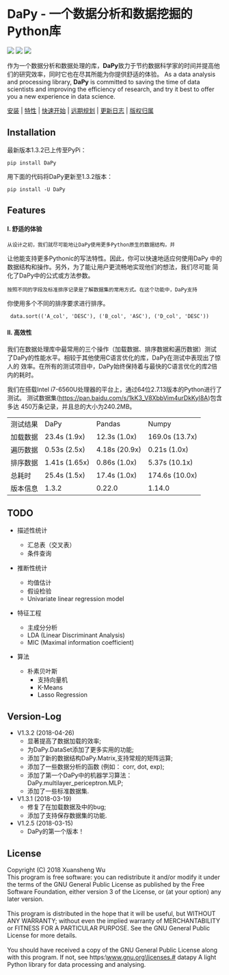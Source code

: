 DaPy - 一个数据分析和数据挖掘的Python库
====
![](https://img.shields.io/badge/Version-1.3.2-green.svg)  ![](https://img.shields.io/badge/Download-PyPi-green.svg)  ![](https://img.shields.io/badge/License-GNU-blue.svg)  

作为一个数据分析和数据处理的库，**DaPy**致力于节约数据科学家的时间并提高他们的研究效率，同时它也在尽其所能为你提供舒适的体验。
As a data analysis and processing library, **DaPy** is committed to saving the time of data scientists and improving the efficiency of research, and try it best to offer you a new experience in data science.

[安装](#installation) | [特性](#features) | [快速开始](https://github.com/JacksonWuxs/DaPy/blob/master/Quick%20Start.md ) | [远期规划](#todo) | [更新日志](#version-log) | [版权归属](#license)

## Installation
最新版本1.3.2已上传至PyPi：
```
pip install DaPy
```
用下面的代码将DaPy更新至1.3.2版本：
```
pip install -U DaPy
```

## Features
#### Ⅰ. 舒适的体验
    从设计之初，我们就尽可能地让DaPy使用更多Python原生的数据结构，并
让他能支持更多Pythonic的写法特性。因此，你可以快速地适应何使用DaPy
中的数据结构和操作。另外，为了能让用户更流畅地实现他们的想法，我们尽可能
简化了DaPy中的公式或方法参数。 
  
    按照不同的字段及标准排序记录是了解数据集的常用方式。在这个功能中，DaPy支持
你使用多个不同的排序要求进行排序。 
```Pyton
 data.sort(('A_col', 'DESC'), ('B_col', 'ASC'), ('D_col', 'DESC'))
 ```
  
#### Ⅱ. 高效性  
我们在数据处理库中最常用的三个操作（加载数据、排序数据和遍历数据）测试
了DaPy的性能水平。相较于其他使用C语言优化的库，DaPy在测试中表现出了惊人的
效率。在所有的测试项目中，DaPy始终保持着与最快的C语言优化的库2倍内的耗时。 

我们在搭载Intel i7-6560U处理器的平台上，通过64位2.7.13版本的Python进行了测试。
测试数据集(https://pan.baidu.com/s/1kK3_V8XbbVim4urDkKyI8A)包含多达
450万条记录，并且总的大小为240.2MB。

<table>
<tr>
	<td>测试结果</td>
	<td>DaPy</td>
	<td>Pandas</td>
	<td>Numpy</td> 
</tr>
<tr>
	<td>加载数据</td>
	<td> 23.4s (1.9x)</td>
	<td> 12.3s (1.0x)</td>
  <td>169.0s (13.7x)</td>
</tr>
<tr>
	<td>遍历数据</td>
	<td>0.53s (2.5x)</td>
<td>4.18s (20.9x)</td>
	<td>0.21s (1.0x)</td>
</tr>
<tr>
	<td>排序数据</td>
	<td>1.41s (1.65x)</td>
	<td>0.86s (1.0x)</td>
	<td>5.37s (10.1x)</td>
	</tr>
<tr>
	<td>总耗时</td>
	<td>25.4s (1.5x)</td>
	<td>17.4s (1.0x)</td>
	<td>174.6s (10.0x)</td>
	</tr>
<tr>
	<td>版本信息</td>
	<td>1.3.2</td>
	<td>0.22.0</td>
	<td>1.14.0</td>
	</tr>
</table>  


## TODO  
* 描述性统计
	- 汇总表（交叉表）
	- 条件查询
* 推断性统计
	- 均值估计
	- 假设检验
	- Univariate linear regression model
* 特征工程
	- 主成分分析
	- LDA (Linear Discriminant Analysis)
	- MIC (Maximal information coefficient)
	
* 算法
  - 朴素贝叶斯
	- 支持向量机
	- K-Means
	- Lasso Regression  

## Version-Log
* V1.3.2 (2018-04-26)
	- 显著提高了数据加载的效率;
	- 为DaPy.DataSet添加了更多实用的功能;
	- 添加了新的数据结构DaPy.Matrix,支持常规的矩阵运算;
	- 添加了一些数据分析的函数 (例如： corr, dot, exp);
	- 添加了第一个DaPy中的机器学习算法：DaPy.multilayer_periceptron.MLP;
	- 添加了一些标准数据集.
* V1.3.1 (2018-03-19)
	- 修复了在加载数据及中的bug;
	- 添加了支持保存数据集的功能.
* V1.2.5 (2018-03-15)
	- DaPy的第一个版本！

## License
Copyright (C) 2018 Xuansheng Wu
<br>
This program is free software: you can redistribute it and/or modify
it under the terms of the GNU General Public License as published by
the Free Software Foundation, either version 3 of the License, or
(at your option) any later version.</br>
<br>
This program is distributed in the hope that it will be useful,
but WITHOUT ANY WARRANTY; without even the implied warranty of
MERCHANTABILITY or FITNESS FOR A PARTICULAR PURPOSE.  See the
GNU General Public License for more details.</br>
<br>
You should have received a copy of the GNU General Public License
along with this program.  If not, see https:\\www.gnu.org\licenses.# datapy
A light Python library for data processing and analysing.</br>
